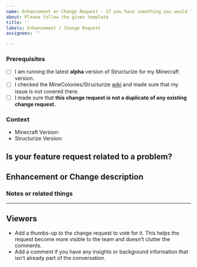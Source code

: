 ```yaml
---	
name: Enhancement or Change Request - If you have something you would like to change or make better	
about: Please follow the given template	
title: ''	
labels: Enhancement / Change Request	
assignees: ''	

---	
```


<!-- PLEASE DO NOT DELETE TOPICS AS YOUR ISSUE WILL GET CLOSED -->
### Prerequisites <!-- Replace spaces with "x" to tick boxes. -->

- [ ] I am running the latest **alpha** version of Structurize for my Minecraft version.
- [ ] I checked the MineColonies/Structurize [wiki](https://wiki.minecolonies.ldtteam.com/) and made sure that my issue is not covered there.
- [ ] I made sure that **this change request is not a duplicate of any existing change request.**

### Context <!-- Exact Structurize version (e.g. 0.9.126-ALPHA or 0.9.2-RELEASE) *and* the Minecraft version you're playing, please.-->

- Minecraft Version:
- Structurize Version:

## Is your feature request related to a problem?
<!-- A clear and concise description of what the problem is. Ex: I'm always frustrated when... -->

## Enhancement or Change description
<!-- A clear and concise description of what you want to happen. -->

### Notes or related things
<!-- Anything else you would like to say. -->

---
## Viewers

* Add a thumbs-up to the change request to vote for it. This helps the request become more visible to the team and doesn't clutter the comments.
* Add a comment if you have any insights or background information that isn't already part of the conversation.

